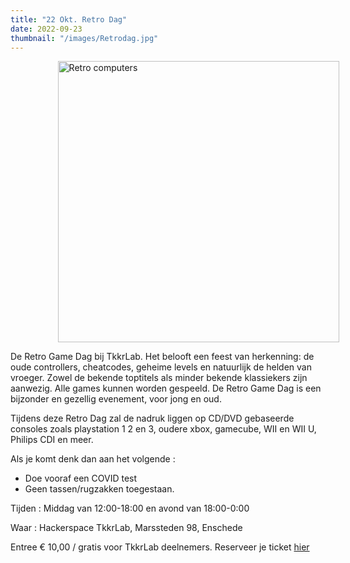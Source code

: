 ```yaml
---
title: "22 Okt. Retro Dag"
date: 2022-09-23
thumbnail: "/images/Retrodag.jpg"
---
```


<img src="/images/Retrodag.jpg" width="450px" style="margin: 0 15%;" alt="Retro computers">

De Retro Game Dag bij TkkrLab. Het belooft een feest van herkenning: de oude controllers, cheatcodes, geheime levels en natuurlijk de helden van vroeger. Zowel de bekende toptitels als minder bekende klassiekers zijn aanwezig. Alle games kunnen worden gespeeld. De Retro Game Dag is een bijzonder en gezellig evenement, voor jong en oud. 
<nb>


Tijdens deze Retro Dag zal de nadruk liggen op CD/DVD gebaseerde consoles zoals playstation 1 2 en 3, oudere xbox, gamecube, WII en WII U,  Philips CDI en meer.

Als je komt denk dan aan het volgende :

- Doe vooraf een COVID test
- Geen tassen/rugzakken toegestaan.


Tijden : Middag van 12:00-18:00 en avond van 18:00-0:00

Waar : Hackerspace TkkrLab, Marssteden 98, Enschede

Entree € 10,00 / gratis voor TkkrLab deelnemers. Reserveer je ticket [hier](https://tickets.tkkrlab.space/TkkrLab/retro2022/)
